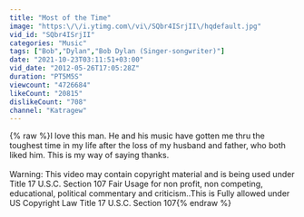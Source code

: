```yaml
---
title: "Most of the Time"
image: "https:\/\/i.ytimg.com\/vi\/SQbr4ISrjII\/hqdefault.jpg"
vid_id: "SQbr4ISrjII"
categories: "Music"
tags: ["Bob","Dylan","Bob Dylan (Singer-songwriter)"]
date: "2021-10-23T03:11:51+03:00"
vid_date: "2012-05-26T17:05:28Z"
duration: "PT5M5S"
viewcount: "4726684"
likeCount: "20815"
dislikeCount: "708"
channel: "Katragew"
---
```

{% raw %}I love this man. He and his music have gotten me thru the toughest time in my life after the loss of my husband and father, who both liked him. This is my way of saying thanks.<br /><br />Warning: This video may contain copyright material and is being used under Title 17 U.S.C. Section 107 Fair Usage for non profit, non competing, educational, political commentary and criticism..This is Fully allowed under US Copyright Law Title 17 U.S.C. Section 107{% endraw %}
